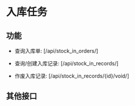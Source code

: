 # 入库任务


## 功能

- 查询入库单:
[/api/stock_in_orders/]

- 查询/创建入库记录:
[/api/stock_in_records/]

- 作废入库记录:
[/api/stock_in_records/{id}/void/]


## 其他接口
